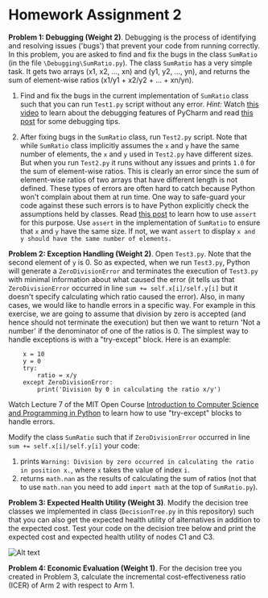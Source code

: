# Homework Assignment 2

**Problem 1: Debugging (Weight 2)**. Debugging is the process of 
identifying and resolving issues ('bugs') that prevent your code from running correctly.
In this problem, you are asked to find and fix the bugs 
in the class `SumRatio` (in the file `\Debugging\SumRatio.py`). The class `SumRatio` has a very simple task. It gets two arrays 
(x1, x2, ..., xn) and (y1, y2, ..., yn), and returns the sum of element-wise ratios 
(x1/y1 + x2/y2 + ... + xn/yn). 

1. Find and fix the bugs in the current implementation of `SumRatio` class
such that you can run `Test1.py` script without any error. 
*Hint:* Watch [this video](https://www.youtube.com/watch?v=QJtWxm12Eo0) 
to learn about the debugging features of PyCharm and read 
[this post](https://blog.hartleybrody.com/debugging-code-beginner/) for
some debugging tips. 

2. After fixing bugs in the `SumRatio` class, run `Test2.py` script. 
Note that while `SumRatio` class implicitly assumes the `x` and `y` have the same
number of elements, the `x` and `y` used in `Test2.py` have different sizes. 
But when you run `Test2.py` it runs without any issues and prints `1.0` 
for the sum of element-wise ratios. 
This is clearly an error since the sum of element-wise ratios of 
two arrays that have different length is not defined. 
These types of errors are often hard to catch because Python won't complain 
about them at run time. 
One way to safe-guard your code against 
these such errors is to have Python explicitly check the assumptions
held by classes. Read [this post](https://www.programiz.com/python-programming/assert-statement)
 to learn how to use `assert` for this purpose. 
 Use `assert` in the implementation of `SumRatio` to ensure 
 that `x` and `y` have the same size. If not, we want `assert` to display
 `x and y should have the same number of elements.`

**Problem 2: Exception Handling (Weight 2)**. Open `Test3.py`. Note that the second element of `y` is 0. So as expected, 
when we run `Test3.py`, Python will generate a `ZeroDivisionError` and terminates 
the execution of `Test3.py` with minimal information about what caused 
the error (it tells us that `ZeroDivisionError` occurred in line
 `sum += self.x[i]/self.y[i]` but it doesn't specify calculating which
 ratio caused the error). Also, in many cases, we would like to 
 handle errors in a specific way. For example in this exercise, we are going to 
 assume that division by zero is accepted (and hence should not terminate 
 the execution) but then we want to return 'Not a number' if the denominator of
 one of the ratios is 0. 
 The simplest way to handle exceptions is with a "try-except" block. 
 Here is an example:
 
    
        x = 10
        y = 0
        try:
            ratio = x/y
        except ZeroDivisionError:
            print('Division by 0 in calculating the ratio x/y')

Watch Lecture 7 of the MIT Open Course
 [Introduction to Computer Science and Programming in Python](https://ocw.mit.edu/courses/electrical-engineering-and-computer-science/6-0001-introduction-to-computer-science-and-programming-in-python-fall-2016/lecture-videos/lecture-7-testing-debugging-exceptions-and-assertions/)
 to learn how to use "try-except" blocks to handle errors. 
            
Modify the class `SumRatio` such that if `ZeroDivisionError` occurred in line
 `sum += self.x[i]/self.y[i]` your code:
  1. prints `Warning: Division by zero occurred in calculating the ratio in position x.`, where `x` takes the value of index `i`. 
  2. returns `math.nan` as the results of calculating the sum of ratios (not that to use `math.nan` you need to add `import math` at the
  top of `SumRatio.py`). 



**Problem 3: Expected Health Utility (Weight 3)**. 
Modify the decision tree classes we implemented in class 
(`DecisionTree.py` in this repository) such that 
you can also get the expected health utility of alternatives in addition to 
the expected cost. Test your code on the decision tree below and 
print the expected cost and expected health utility of nodes C1 and C3. 

![Alt text](DecisionTree/DecisionTree.png?raw=true "Test")


 **Problem 4: Economic Evaluation (Weight 1)**.
 For the decision tree you created in Problem 3, calculate the incremental cost-effectiveness ratio (ICER) of Arm 2 
 with respect to Arm 1.  
